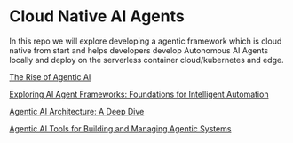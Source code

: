 # Cloud Native AI Agents

In this repo we will explore developing a agentic framework which is cloud native from start and helps developers develop Autonomous AI Agents locally and deploy on the serverless container cloud/kubernetes and edge.

[The Rise of Agentic AI](https://www.manobyte.com/growth-strategy/the-rise-of-agentic-ai)

[Exploring AI Agent Frameworks: Foundations for Intelligent Automation]()

[Agentic AI Architecture: A Deep Dive](https://markovate.com/blog/agentic-ai-architecture/)

[Agentic AI Tools for Building and Managing Agentic Systems](https://thenewstack.io/agentic-ai-tools-for-building-and-managing-agentic-systems/)
